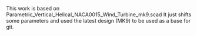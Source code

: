 This work is based on Parametric_Vertical_Helical_NACA0015_Wind_Turbine_mk9.scad
It just shifts some parameters and used the latest design (MK9) to be used as a base for git.
